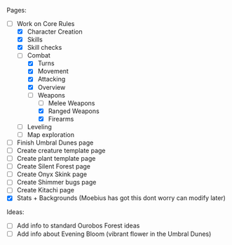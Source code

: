 Pages:
- [ ] Work on Core Rules
	- [x] Character Creation
	- [x] Skills
	- [x] Skill checks
	- [ ] Combat
		- [x] Turns
		- [x] Movement
		- [x] Attacking
		- [x] Overview
		- [ ] Weapons
			- [ ] Melee Weapons
			- [x] Ranged Weapons
			- [x] Firearms
	- [ ] Leveling
	- [ ] Map exploration
- [ ] Finish Umbral Dunes page
- [ ] Create creature template page
- [ ] Create plant template page
- [ ] Create Silent Forest page
- [ ] Create Onyx Skink page
- [ ] Create Shimmer bugs page
- [ ] Create Kitachi page
- [x] Stats + Backgrounds (Moebius has got this dont worry can modify later)

Ideas:
- [ ] Add info to standard Ourobos Forest ideas
- [ ] Add info about Evening Bloom (vibrant flower in the Umbral Dunes)